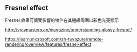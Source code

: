 
## Fresnel effect

Fresnel 效果可讓受影響的物件在其邊緣周圍以彩色光亮顯示


http://vraymasters.cn/magazine/understanding-glossy-fresnel/

https://learn.microsoft.com/zh-tw/azure/remote-rendering/overview/features/fresnel-effect
